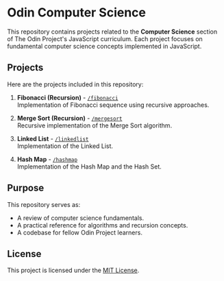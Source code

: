 # Odin Computer Science

This repository contains projects related to the **Computer Science** section of The Odin Project's JavaScript curriculum. Each project focuses on fundamental computer science concepts implemented in JavaScript.

## Projects

Here are the projects included in this repository:

1. **Fibonacci (Recursion)** - [`/fibonacci`](./fibonacci)  
   Implementation of Fibonacci sequence using recursive approaches.

2. **Merge Sort (Recursion)** - [`/mergesort`](./mergesort)  
   Recursive implementation of the Merge Sort algorithm.

3. **Linked List** - [`/linkedlist`](./linkedlist/)  
   Implementation of the Linked List.

4. **Hash Map** - [`/hashmap`](./hashmap/)  
   Implementation of the Hash Map and the Hash Set.

## Purpose

This repository serves as:
- A review of computer science fundamentals.
- A practical reference for algorithms and recursion concepts.
- A codebase for fellow Odin Project learners.

## License

This project is licensed under the [MIT License](https://opensource.org/licenses/MIT).